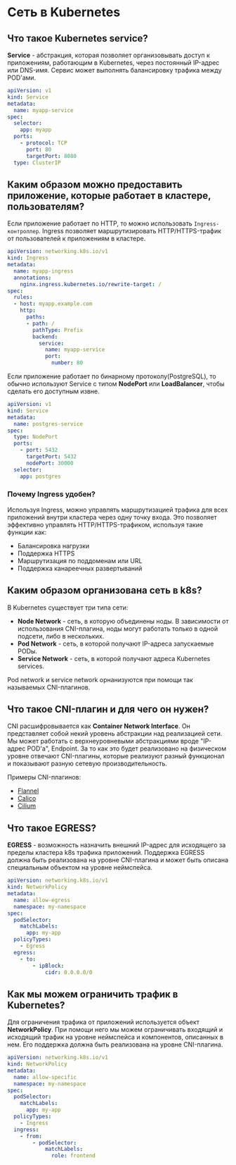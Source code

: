 # Сеть в Kubernetes

## Что такое Kubernetes service?

**Service** - абстракция, которая позволяет организовывать доступ к приложениям, работающим в Kubernetes, через постоянный IP-адрес или DNS-имя.
Сервис может выполнять балансировку трафика между POD'ами.

```yaml
apiVersion: v1
kind: Service
metadata:
  name: myapp-service
spec:
  selector:
    app: myapp
  ports:
    - protocol: TCP
      port: 80
      targetPort: 8080
  type: ClusterIP
```

## Каким образом можно предоставить приложение, которые работает в кластере, пользователям?

Если приложение работает по HTTP, то можно использовать `Ingress-контроллер`.
Ingress позволяет маршрутизировать HTTP/HTTPS-трафик от пользователей к приложениям в кластере.

```yaml
apiVersion: networking.k8s.io/v1
kind: Ingress
metadata:
  name: myapp-ingress
  annotations:
    nginx.ingress.kubernetes.io/rewrite-target: /
spec:
  rules:
  - host: myapp.example.com
    http:
      paths:
      - path: /
        pathType: Prefix
        backend:
          service:
            name: myapp-service
            port:
              number: 80
```

Если приложение работает по бинарному протоколу(PostgreSQL), то обычно используют Service с типом **NodePort** или **LoadBalancer**, чтобы сделать его доступным извне.

```yaml
apiVersion: v1
kind: Service
metadata:
  name: postgres-service
spec:
  type: NodePort
  ports:
    - port: 5432
      targetPort: 5432
      nodePort: 30000
  selector:
    app: postgres
```

### Почему Ingress удобен?

Используя Ingress, можно управлять маршрутизацией трафика для всех приложений внутри кластера через одну точку входа.
Это позволяет эффективно управлять HTTP/HTTPS-трафиком, используя такие функции как:

- Балансировка нагрузки
- Поддержка HTTPS
- Маршрутизация по поддоменам или URL
- Поддержка канареечных развертываний

## Каким образом организована сеть в k8s?

В Kubernetes существует три типа сети:

- **Node Network** - сеть, в которую объединены ноды.
В зависимости от использования CNI-плагина, ноды могут работать только в одной подсети, либо в нескольких.
- **Pod Network** - сеть, в которой получают IP-адреса запускаемые PODы.
- **Service Network** - сеть, в которой получают адреса Kubernetes services.

Pod network и service network орнанизуются при помощи так называемых CNI-плагинов.


## Что такое CNI-плагин и для чего он нужен?

CNI расшифровывается как **Container Network Interface**.
Он представляет собой некий уровень абстракции над реализацией сети.
Мы может работать с верхнеуровневыми абстракциями вроде "IP-адрес POD'а", Endpoint.
За то как это будет реализовано на физическом уровне отвечают CNI-плагины, которые реализуют разный функционал и показывают разную сетевую производительность.

Примеры CNI-плагинов:

- [Flannel](https://github.com/flannel-io/flannel)
- [Calico](https://github.com/projectcalico/calico)
- [Cilium](https://github.com/cilium/cilium)

## Что такое EGRESS?

**EGRESS** - возможность назначить внешний IP-адрес для исходящего за пределы кластера k8s трафика приложений.
Поддержка EGRESS должна быть реализована на уровне CNI-плагина и может быть описана специальным объектом на уровне неймспейса.

```yaml
apiVersion: networking.k8s.io/v1
kind: NetworkPolicy
metadata:
  name: allow-egress
  namespace: my-namespace
spec:
  podSelector:
    matchLabels:
      app: my-app
  policyTypes:
    - Egress
  egress:
    - to:
        - ipBlock:
            cidr: 0.0.0.0/0
```

## Как мы можем ограничить трафик в Kubernetes?

Для ограничения трафика от приложений используется объект **NetworkPolicy**.
При помощи него мы можем ограничивать входящий и исходящий трафик на уровне неймспейса и компонентов, описанных в нем.
Его поддержка должна быть реализована на уровне CNI-плагина.

```yaml
apiVersion: networking.k8s.io/v1
kind: NetworkPolicy
metadata:
  name: allow-specific
  namespace: my-namespace
spec:
  podSelector:
    matchLabels:
      app: my-app
  policyTypes:
    - Ingress
  ingress:
    - from:
        - podSelector:
            matchLabels:
              role: frontend
```
